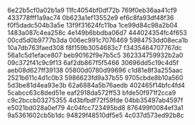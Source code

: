 6e22b5cf0a02b1a9
11fc4054bf0df72b
769f0eb36aa41cf9
433778fff1a9ac74
0b623a1ef13552e9
ef6c8fa93df48f36
f0f5dadc504b3a5e
13f9f31624fc11ba
1ce99d84c98a2b04
1483a087c4ea258c
4e149b6bbdba06d7
444024354fc4f653
00cd5d0b9777b3da
006ec991c7076469
5984753dd08eca1b
10a7db763faed308
f8f159b3054683c7
f3435464707767dc
56a1c5d1eface807
beb90162f9e7b5c5
362334759932b2a0
09c372f41c9c9f13
6af2db867f5f5466
30696dd5c19c4d5f
aeb08d627ff39138
05800d0780d99696
c1d81e8f3a255aac
2521b611c4d1c0b3
5986623fd9a37b55
9705cbde8b10a560
5d3be81d4ea93e3b
62a6884a5b76aedb
402465f14bfc4fd4
5cabcc63c8ded51e
eaf2918da572ff53
bfde50f971f2cca9
c9c2bccb03275355
4d3bfbdf72f59fde
04bb35497ab4597f
e5021bd028a0ef79
4c04fcc723495bd8
876499f0084ef3a1
9a5361602cb5b1dc
94829f48510df5e5
4c037d573ed92b8c

